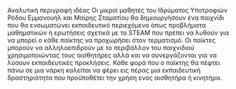 Αναλυτική περιγραφή ιδέας
Οι μικροί  μαθητές του Ιδρύματος  Υποτροφιών Ρόδου Εμμανουήλ και Μαίρης Σταματίου θα δημιουργήσουν ένα  παιχνίδι που θα ενσωματώνει εκπαιδευτικό περιεχόμενο όπως προβλήματα μαθηματικών ή ερωτήσεις σχετικά με το STEAM που πρέπει να λυθούν για να  μπορεί ο κάθε παίκτης να προχωρήσει στον τερματισμό. Οι παίκτες μπορούν να αλληλοεπιδρούν με το περιβάλλον του παιχνιδιού χρησιμοποιώντας τους αισθητήρες αλλά και να  συνεργάζονται για να λύσουν εκπαιδευτικές προκλήσεις. Κάθε φορά που ο παίκτης θα πέφτει πάνω σε μια νάρκη  καλείται να φέρει εις  πέρας μια εκπαιδευτική  δραστηριότητα που προϋποθέτει την χρήση ενός αισθητήρα ή κινητήρα.
